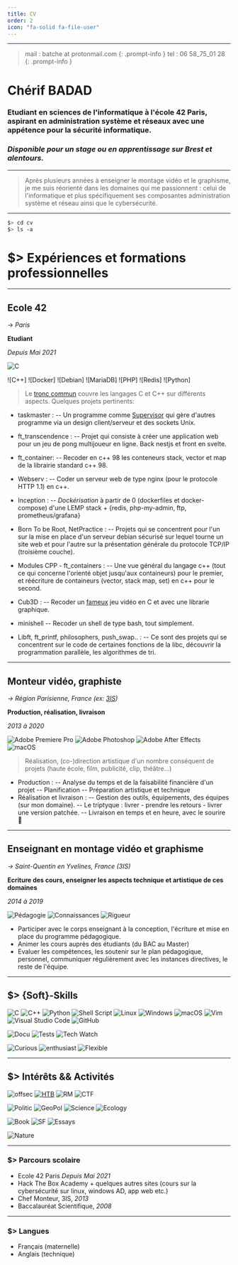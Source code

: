 ```yaml
---
title: CV
order: 2
icon: "fa-solid fa-file-user"
---
```

<!--
![MADEWOTHMD](https://img.shields.io/badge/Made%20with-Markdown-blue?style=flat-square&logoColor=white) [![PDFLINK](https://img.shields.io/badge/Télécharger%20le%20PDF-grey?style=flat-square&logoColor=white)](https://github.com/0xbatche/0xbatche.github.io/raw/master/BADAD_cherif_resume_fr.pdf) -->

---
> mail : batche at protonmail.com
{: .prompt-info }
> tel : 06 58_75_01 28
{: .prompt-info }

# Chérif BADAD



### Etudiant en sciences de l'informatique à l'école 42 Paris, aspirant en administration système et réseaux avec une appétence pour la sécurité informatique.
### _Disponible pour un stage ou en apprentissage sur Brest et alentours._

---

> Après plusieurs années à enseigner le montage vidéo et le graphisme, je me suis réorienté dans les domaines qui me passionnent :
> celui de l'informatique et plus spécifiquement ses composantes administration système et réseau ainsi que le cybersécurité.

---
```sh
$> cd cv
$> ls -a
```
# $> Expériences et formations professionnelles
---
## Ecole 42
-> _Paris_

**Etudiant**

_Depuis Mai 2021_

![C](https://cdn.jsdelivr.net/gh/devicons/devicon/icons/c/c-plain.svg)



![C++]
![Docker]
![Debian]
![MariaDB]
![PHP]
![Redis]
![Python]

> Le [tronc commun](https://raw.githubusercontent.com/0xbatche/0xbatche.github.io/master/common-core-42.png) couvre les langages C et C++ sur différents aspects.
Quelques projets pertinents:

- taskmaster :
-- Un programme comme [Supervisor](http://supervisord.org/) qui gère d'autres programme via un design client/serveur et des sockets Unix.

- ft_transcendence :
-- Projet qui consiste à créer une application web pour un jeu de pong multijoueur en ligne. Back nestjs et front en svelte.

- ft_container:
-- Recoder en c++ 98 les conteneurs stack, vector et map de la librairie standard c++ 98.

- Webserv :
-- Coder un serveur web de type nginx (pour le protocole HTTP 1.1) en c++.

- Inception :
-- _Dockérisation_ à partir de 0 (dockerfiles et docker-compose) d'une LEMP stack + {redis, php-my-admin, ftp, prometheus/grafana}

- Born To be Root, NetPractice :
-- Projets qui se concentrent pour l'un sur la mise en place d'un serveur debian sécurisé sur lequel tourne un site web et pour l'autre sur la présentation générale du protocole TCP/IP (troisième couche).

- Modules CPP - ft_containers :
-- Une vue général du langage c++ (tout ce qui concerne l'orienté objet jusqu'aux containeurs) pour le premier, et réécriture de containeurs (vector, stack map, set) en c++ pour le second.

- Cub3D :
-- Recoder un [fameux](https://fr.wikipedia.org/wiki/Wolfenstein_3D) jeu vidéo en C et avec une librarie graphique.

- minishell
-- Recoder un shell de type bash, tout simplement.

- Libft, ft_printf, philosophers, push_swap.. :
-- Ce sont des projets qui se concentrent sur le code de certaines fonctions de la libc, découvrir la programmation parallèle, les algorithmes de tri.

---

## Monteur vidéo, graphiste

_-> Région Parisienne, France (ex: [3IS](https://www.3is.fr/))_

**Production, réalisation, livraison**

_2013 à 2020_

![Adobe Premiere Pro](https://img.shields.io/badge/Adobe%20Premiere%20Pro-9999FF.svg?style=for-the-badge&logo=Adobe%20Premiere%20Pro&logoColor=white) ![Adobe Photoshop](https://img.shields.io/badge/adobe%20photoshop-%2331A8FF.svg?style=for-the-badge&logo=adobe%20photoshop&logoColor=white) ![Adobe After Effects](https://img.shields.io/badge/Adobe%20After%20Effects-9999FF.svg?style=for-the-badge&logo=Adobe%20After%20Effects&logoColor=white) ![macOS](https://img.shields.io/badge/mac%20os-000000?style=for-the-badge&logo=macos&logoColor=F0F0F0)

> Réalisation, (co-)direction artistique d'un nombre conséquent de projets (haute école, film, publicité, clip, théâtre...)

- Production :
-- Analyse du temps et de la faisabilité financière d'un projet
-- Planification
-- Préparation artistique et technique
- Réalisation et livraison :
-- Gestion des outils, équipements, des équipes (sur mon domaine).
-- Le triptyque : livrer - prendre les retours - livrer une version patchée.
-- Livraison en temps et en heure, avec le sourire 🙂

---

## Enseignant en montage vidéo et graphisme

_-> Saint-Quentin en Yvelines, France (3IS)_

**Ecriture des cours, enseigner les aspects technique et artistique de ces domaines**

_2014 à 2019_

![Pédagogie](https://img.shields.io/badge/Pedagogie-%23FCC771?style=for-the-badge&logoColor=white) ![Connaissances](https://img.shields.io/badge/Connaissances-FCC624.svg?style=for-the-badge&logoColor=white) ![Rigueur](https://img.shields.io/badge/Rigueur-%23F7931E.svg?style=for-the-badge&logoColor=white)

- Participer avec le corps enseignant à la conception, l'écriture et mise en place du programme pédagogique.
- Animer les cours auprès des étudiants (du BAC au Master)
- Evaluer les compétences, les soutenir sur le plan pédagogique, personnel, communiquer régulièrement avec les instances directives, le reste de l'équipe.

---

## $> {Soft}-Skills
![C](https://img.shields.io/badge/c-%2300599C.svg?style=for-the-badge&logo=c&logoColor=white) ![C++](https://img.shields.io/badge/c++-%2300599C.svg?style=for-the-badge&logo=c%2B%2B&logoColor=white) ![Python](https://img.shields.io/badge/python-3670A0?style=for-the-badge&logo=python&logoColor=ffdd54) ![Shell Script](https://img.shields.io/badge/shell_script-%23121011.svg?style=for-the-badge&logo=gnu-bash&logoColor=white) ![Linux](https://img.shields.io/badge/Linux-FCC624?style=for-the-badge&logo=linux&logoColor=black) ![Windows](https://img.shields.io/badge/Windows-0078D6?style=for-the-badge&logo=windows&logoColor=white) ![macOS](https://img.shields.io/badge/mac%20os-000000?style=for-the-badge&logo=macos&logoColor=F0F0F0)
 ![Vim](https://img.shields.io/badge/VIM-%2311AB00.svg?style=for-the-badge&logo=vim&logoColor=white) ![Visual Studio Code](https://img.shields.io/badge/Visual%20Studio%20Code-0078d7.svg?style=for-the-badge&logo=visual-studio-code&logoColor=white)
 ![GitHub](https://img.shields.io/badge/github-%23121011.svg?style=for-the-badge&logo=github&logoColor=white)

 ![Docu](https://img.shields.io/badge/Documentation%20&%20Reporting-7D4698?style=for-the-badge) ![Tests](https://img.shields.io/badge/Tests-7D00FF?style=for-the-badge) ![Tech Watch](https://img.shields.io/badge/Veille%20informatique-39477F?style=for-the-badge)

![Curious](https://img.shields.io/badge/(très)%20Curieux-%234ea94b.svg?style=for-the-badge) ![enthusiast](https://img.shields.io/badge/Enthousiaste-EA4C89?style=for-the-badge) ![Flexible](https://img.shields.io/badge/Flexible-203759?style=for-the-badge)

---

## $> Intérêts && Activités
![offsec](https://img.shields.io/badge/cybersécurité%20💻-%23FF2D20.svg?style=for-the-badge) [![HTB](https://img.shields.io/badge/Hack%20The%20Box-black?style=flat-square)](https://app.hackthebox.com/profile/789938) ![RM](https://img.shields.io/badge/Root--me-black?style=flat-square) ![CTF](https://img.shields.io/badge/CTF-black?style=flat-square)

![Politic](https://img.shields.io/badge/Politique%20&&%20et%20actualités%20📰-%23123.svg?style=for-the-badge) ![GeoPol](https://img.shields.io/badge/Géopolitique-657D8B?style=flat-square) ![Science](https://img.shields.io/badge/Sciences-657D8B?style=flat-square) ![Ecology](https://img.shields.io/badge/Ecologie-657D8B?style=flat-square)

 ![Book](https://img.shields.io/badge/Livres%20📚-2B283A?style=for-the-badge) ![SF](https://img.shields.io/badge/Science--Fiction-grey?style=flat-square) ![Essays](https://img.shields.io/badge/Essais-grey?style=flat-square)

![Nature](https://img.shields.io/badge/Nature%20et%20Sport🌿-brown.svg?style=for-the-badge)

---

### $> Parcours scolaire
- Ecole 42 Paris _Depuis Mai 2021_
- Hack The Box Academy + quelques autres sites (cours sur la cybersécurité sur linux, windows AD, app web etc.)
- Chef Monteur, 3IS, _2013_
- Baccalauréat Scientifique, _2008_

---

### $> Langues
- Français (maternelle)
- Anglais (technique)

